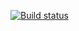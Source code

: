 [![Build status](https://ci.appveyor.com/api/projects/status/g2l9t1akgxam9ijn?svg=true)](https://ci.appveyor.com/project/moks24/testmod)

